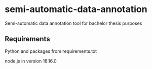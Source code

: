 # semi-automatic-data-annotation
Semi-automatic data annotation tool for bachelor thesis purposes

## Requirements
Python
and packages from requirements.txt

node.js in version 18.16.0
